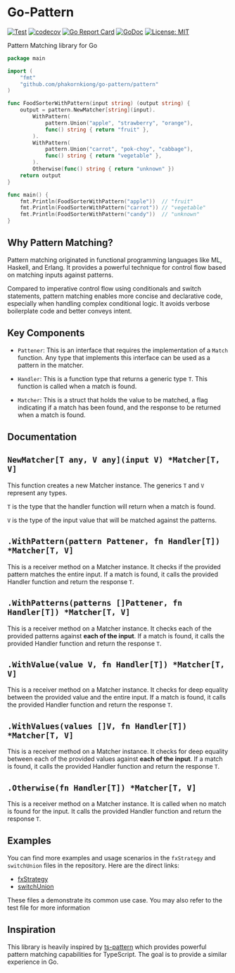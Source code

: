 # Go-Pattern

[![Test](https://github.com/PhakornKiong/go-pattern/actions/workflows/test.yml/badge.svg)](https://github.com/PhakornKiong/go-pattern/actions/workflows/test.yml)
[![codecov](https://codecov.io/gh/PhakornKiong/go-pattern/branch/master/graph/badge.svg?token=IL7G963OAF)](https://codecov.io/gh/PhakornKiong/go-pattern)
[![Go Report Card](https://goreportcard.com/badge/github.com/phakornkiong/go-pattern)](https://goreportcard.com/report/github.com/phakornkiong/go-pattern)
[![GoDoc](https://godoc.org/phakornkiong/go-pattern?status.svg)](https://godoc.org/github.com/phakornkiong/go-pattern)
[![License: MIT](https://img.shields.io/badge/License-MIT-yellow.svg)](https://github.com/PhakornKiong/go-pattern/blob/master/LICENSE)

Pattern Matching library for Go

```go
package main

import (
	"fmt"
	"github.com/phakornkiong/go-pattern/pattern"
)

func FoodSorterWithPattern(input string) (output string) {
	output = pattern.NewMatcher[string](input).
		WithPattern(
			pattern.Union("apple", "strawberry", "orange"),
			func() string { return "fruit" },
		).
		WithPattern(
			pattern.Union("carrot", "pok-choy", "cabbage"),
			func() string { return "vegetable" },
		).
		Otherwise(func() string { return "unknown" })
	return output
}

func main() {
	fmt.Println(FoodSorterWithPattern("apple"))  // "fruit"
	fmt.Println(FoodSorterWithPattern("carrot")) // "vegetable"
	fmt.Println(FoodSorterWithPattern("candy"))  // "unknown"
}

```

## Why Pattern Matching?

Pattern matching originated in functional programming languages like ML, Haskell, and Erlang. It provides a powerful technique for control flow based on matching inputs against patterns.

Compared to imperative control flow using conditionals and switch statements, pattern matching enables more concise and declarative code, especially when handling complex conditional logic. It avoids verbose boilerplate code and better conveys intent.

## Key Components

- `Pattener`: This is an interface that requires the implementation of a `Match` function. Any type that implements this interface can be used as a pattern in the matcher.

- `Handler`: This is a function type that returns a generic type `T`. This function is called when a match is found.

- `Matcher`: This is a struct that holds the value to be matched, a flag indicating if a match has been found, and the response to be returned when a match is found.

## Documentation

## `NewMatcher[T any, V any](input V) *Matcher[T, V]`

This function creates a new Matcher instance. The generics `T` and `V` represent any types.

`T` is the type that the handler function will return when a match is found.

`V` is the type of the input value that will be matched against the patterns.

## `.WithPattern(pattern Pattener, fn Handler[T]) *Matcher[T, V]`

This is a receiver method on a Matcher instance. It checks if the provided pattern matches the entire input. If a match is found, it calls the provided Handler function and return the response `T`.

## `.WithPatterns(patterns []Pattener, fn Handler[T]) *Matcher[T, V]`

This is a receiver method on a Matcher instance. It checks each of the provided patterns against <b>each of the input</b>. If a match is found, it calls the provided Handler function and return the response `T`.

## `.WithValue(value V, fn Handler[T]) *Matcher[T, V]`

This is a receiver method on a Matcher instance. It checks for deep equality between the provided value and the entire input. If a match is found, it calls the provided Handler function and return the response `T`.

## `.WithValues(values []V, fn Handler[T]) *Matcher[T, V]`

This is a receiver method on a Matcher instance. It checks for deep equality between each of the provided values against <b>each of the input</b>. If a match is found, it calls the provided Handler function and return the response `T`.

## `.Otherwise(fn Handler[T]) *Matcher[T, V]`

This is a receiver method on a Matcher instance. It is called when no match is found for the input. It calls the provided Handler function and return the response `T`.

## Examples

You can find more examples and usage scenarios in the `fxStrategy` and `switchUnion` files in the repository. Here are the direct links:

- [fxStrategy](https://github.com/PhakornKiong/go-pattern/blob/master/example/fxstrategy/main.go)
- [switchUnion](https://github.com/PhakornKiong/go-pattern/blob/master/example/switchunion/main.go)

These files a demonstrate its common use case. You may also refer to the test file for more information

## Inspiration

This library is heavily inspired by [ts-pattern](https://github.com/gvergnaud/ts-pattern) which provides powerful pattern matching capabilities for TypeScript. The goal is to provide a similar experience in Go.
